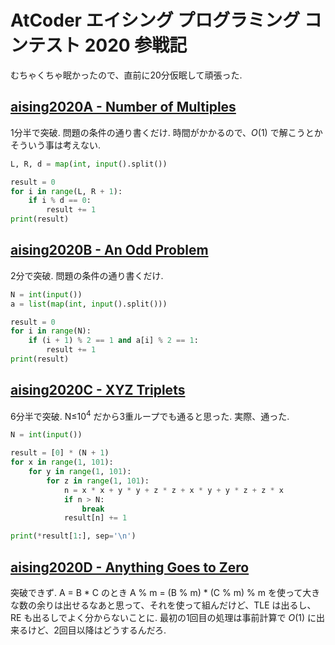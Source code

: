 # AtCoder エイシング プログラミング コンテスト 2020 参戦記

むちゃくちゃ眠かったので、直前に20分仮眠して頑張った.

## [aising2020A - Number of Multiples](https://atcoder.jp/contests/aising2020/tasks/aising2020_a)

1分半で突破. 問題の条件の通り書くだけ. 時間がかかるので、*O*(1) で解こうとかそういう事は考えない.

```python
L, R, d = map(int, input().split())

result = 0
for i in range(L, R + 1):
    if i % d == 0:
        result += 1
print(result)
```

## [aising2020B - An Odd Problem](https://atcoder.jp/contests/aising2020/tasks/aising2020_b)

2分で突破. 問題の条件の通り書くだけ.

```python
N = int(input())
a = list(map(int, input().split()))

result = 0
for i in range(N):
    if (i + 1) % 2 == 1 and a[i] % 2 == 1:
        result += 1
print(result)
```

## [aising2020C - XYZ Triplets](https://atcoder.jp/contests/aising2020/tasks/aising2020_c)

6分半で突破. N≤10<sup>4</sup> だから3重ループでも通ると思った. 実際、通った.

```python
N = int(input())

result = [0] * (N + 1)
for x in range(1, 101):
    for y in range(1, 101):
        for z in range(1, 101):
            n = x * x + y * y + z * z + x * y + y * z + z * x
            if n > N:
                break
            result[n] += 1

print(*result[1:], sep='\n')
```

## [aising2020D - Anything Goes to Zero](https://atcoder.jp/contests/aising2020/tasks/aising2020_d)

突破できず. A = B * C のとき A % m = (B % m) * (C % m) % m を使って大きな数の余りは出せるなあと思って、それを使って組んだけど、TLE は出るし、RE も出るしでよく分からないことに. 最初の1回目の処理は事前計算で *O*(1) に出来るけど、2回目以降はどうするんだろ.
